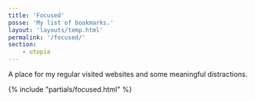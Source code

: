 ```yaml
---
title: 'Focused'
posse: 'My list of bookmarks.'
layout: 'layouts/temp.html'
permalink: '/focused/'
section:
    - utopia
---
```


A place for my regular visited websites and some meaningful distractions.

{% include "partials/focused.html" %}